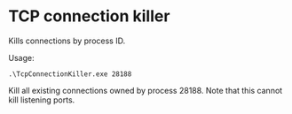 # TCP connection killer
Kills connections by process ID.

Usage:

```
.\TcpConnectionKiller.exe 28188
```

Kill all existing connections owned by process 28188. Note that this cannot kill listening ports.
